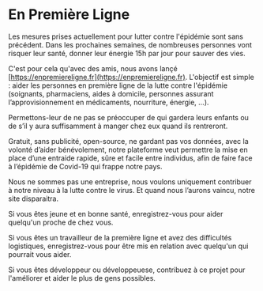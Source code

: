 # En Première Ligne

Les mesures prises actuellement pour lutter contre l'épidémie sont sans précédent.
Dans les prochaines semaines, de nombreuses personnes vont risquer leur santé, donner
leur énergie 15h par jour pour sauver des vies.

C'est pour cela qu'avec des amis, nous avons lançé [https://enpremiereligne.fr](https://enpremiereligne.fr).
L'objectif est simple : aider les personnes en première ligne de la lutte contre
l'épidémie (soignants, pharmaciens, aides à domicile, personnes assurant
l’approvisionnement en médicaments, nourriture, énergie, ...).

Permettons-leur de ne pas se préoccuper de qui gardera leurs enfants ou de s’il
y aura suffisamment à manger chez eux quand ils rentreront.

Gratuit, sans publicité, open-source, ne gardant pas vos données, avec la volonté
d’aider bénévolement, notre plateforme veut permettre la mise en place d’une entraide rapide,
sûre et facile entre individus, afin de faire face à l’épidémie de Covid-19 qui frappe notre pays.

Nous ne sommes pas une entreprise, nous voulons uniquement contribuer à notre niveau
à la lutte contre le virus. Et quand nous l’aurons vaincu, notre site disparaitra.

Si vous êtes jeune et en bonne santé, enregistrez-vous pour aider quelqu'un proche
de chez vous. 

Si vous êtes un travailleur de la première ligne et avez des difficultés logistiques,
enregistrez-vous pour être mis en relation avec quelqu'un qui pourrait vous aider.

Si vous êtes développeur ou développeuese, contribuez à ce projet pour l'améliorer et
aider le plus de gens possibles.
